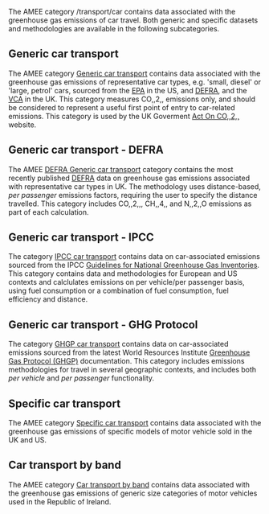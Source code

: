The AMEE category /transport/car contains data associated with the
greenhouse gas emissions of car travel. Both generic and specific
datasets and methodologies are available in the following subcategories.

## Generic car transport

The AMEE category [Generic car transport](Generic_car_transport)
contains data associated with the greenhouse gas emissions of
representative car types, e.g. 'small, diesel' or 'large, petrol' cars,
sourced from the [EPA](http://www.epa.gov/) in the US, and
[DEFRA](http://www.defra.gov.uk/environment/business/reporting/conversion-factors.htm),
and the [VCA](http://www.vca.gov.uk/) in the UK. This category measures
CO,,2,, emissions only, and should be considered to represent a useful
first point of entry to car-related emissions. This category is used by
the UK Goverment [Act On
CO,,2,,](http://actonco2.direct.gov.uk/actonco2/home.html) website.

## Generic car transport - DEFRA

The AMEE [DEFRA Generic car transport](Generic_car_transport_Defra)
category contains the most recently published
[DEFRA](http://www.defra.gov.uk/environment/business/reporting/conversion-factors.htm)
data on greenhouse gas emissions associated with representative car
types in UK. The methodology uses distance-based, *per passenger*
emissions factors, requiring the user to specify the distance travelled.
This category includes CO,,2,,, CH,,4,, and N,,2,,O emissions as part of
each calculation.

## Generic car transport - IPCC

The category [IPCC car transport](Generic_car_transport_IPCC) contains
data on car-associated emissions sourced from the IPCC [Guidelines for
National Greenhouse Gas Inventories](http://www.ipcc-nggip.iges.or.jp/).
This category contains data and methodologies for European and US
contexts and calclulates emissions on per vehicle/per passenger basis,
using fuel consumption or a combination of fuel consumption, fuel
efficiency and distance.

## Generic car transport - GHG Protocol

The category [GHGP car transport](Generic_car_transport_GHGP) contains
data on car-associated emissions sourced from the latest World Resources
Institute [Greenhouse Gas Protocol
(GHGP)](http://www.ghgprotocol.org/about-ghgp) documentation. This
category includes emissions methodologies for travel in several
geographic contexts, and includes both *per vehicle* and *per passenger*
functionality.

## Specific car transport

The AMEE category [Specific car transport](Specific_car_transport)
contains data associated with the greenhouse gas emissions of specific
models of motor vehicle sold in the UK and US.

## Car transport by band

The AMEE category [Car transport by band](Car_transport_by_band)
contains data associated with the greenhouse gas emissions of generic
size categories of motor vehicles used in the Republic of Ireland.
